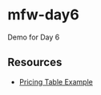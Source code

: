 # mfw-day6

Demo for Day 6

## Resources

- [Pricing Table Example](https://www.youtube.com/watch?v=HkT9VR_1r1A)

